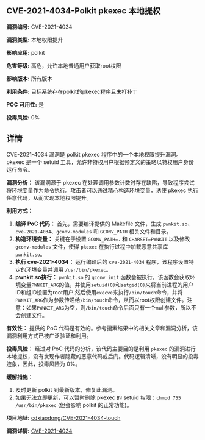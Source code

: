 ## CVE-2021-4034-Polkit pkexec 本地提权

**漏洞编号:** CVE-2021-4034

**漏洞类型:** 本地权限提升

**影响应用:** polkit

**危害等级:** 高危，允许本地普通用户获取root权限

**影响版本:** 所有版本

**利用条件:** 目标系统存在polkit的pkexec程序且未打补丁

**POC 可用性:** 是

**投毒风险:** 0%

## 详情

CVE-2021-4034 漏洞是 polkit pkexec 程序中的一个本地权限提升漏洞。pkexec 是一个 setuid 工具，允许非特权用户根据预定义的策略以特权用户身份运行命令。

**漏洞分析：**
该漏洞源于 pkexec 在处理调用参数计数时存在缺陷，导致程序尝试将环境变量作为命令执行。攻击者可以通过精心构造环境变量，诱使 pkexec 执行任意代码，从而实现本地权限提升。

**利用方式：**
1.  **编译 PoC 代码：** 首先，需要编译提供的 Makefile 文件，生成 `pwnkit.so`、`cve-2021-4034`、`gconv-modules` 和 `GCONV_PATH` 相关文件和目录。
2.  **构造环境变量：** 关键在于设置 `GCONV_PATH=.` 和 `CHARSET=PWNKIT` 以及修改 `gconv-modules` 文件，使得 `pkexec` 在执行过程中加载恶意共享库 `pwnkit.so`。
3.  **执行 cve-2021-4034：** 运行编译后的 `cve-2021-4034` 程序，该程序设置特定的环境变量并调用 `/usr/bin/pkexec`。
4.  **pwnkit.so执行：**  `pwnkit.so` 的 `gconv_init` 函数会被执行，该函数会获取环境变量`PWNKIT_ARG`的值，并使用`setuid(0)`和`setgid(0)`来将当前进程的用户ID和组ID设置为root用户,然后使用`execve`来执行`/bin/touch`命令，并将`PWNKIT_ARG`作为参数传递给`/bin/touch`命令，从而以root权限创建文件。注意：如果`PWNKIT_ARG`为空，则`/bin/touch`命令后面只有一个null参数，所以不会创建文件。

**有效性：**
提供的 PoC 代码是有效的。参考搜索结果中的相关文章和漏洞分析，该漏洞利用方式已被广泛验证和利用。

**投毒风险：**
经过对 PoC 代码的分析，该代码主要目的是利用 `pkexec` 的漏洞进行本地提权，没有发现作者隐藏的恶意代码或后门。代码逻辑清晰，没有明显的投毒迹象，因此，投毒风险为 0%。

**缓解措施：**
1.  及时更新 polkit 到最新版本，修复此漏洞。
2.  如果无法立即更新，可以暂时删除 pkexec 的 setuid 权限：`chmod 755 /usr/bin/pkexec` (但会影响 polkit 的正常功能)。

**项目地址:** [cdxiaodong/CVE-2021-4034-touch](https://github.com/cdxiaodong/CVE-2021-4034-touch)

**漏洞详情:** [CVE-2021-4034](https://nvd.nist.gov/vuln/detail/CVE-2021-4034)